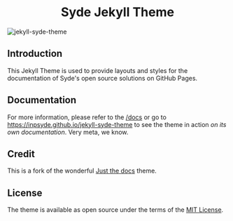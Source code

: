 <p align="center">
    <h1 align="center">Syde Jekyll Theme</h1>
    <p align="center"></p>
</p>

![jekyll-syde-theme](./docs/assets/images/jekyll-theme-screenshot.jpg)

## Introduction

This Jekyll Theme is used to provide layouts and styles for the documentation of Syde's open source solutions on GitHub Pages.

## Documentation

For more information, please refer to the [/docs](./docs) or go to https://inpsyde.github.io/jekyll-syde-theme to see the theme in action _on its own documentation_. Very meta, we know.

## Credit

This is a fork of the wonderful <a href="https://pmarsceill.github.io/just-the-docs/" target="_blank">Just the docs</a> theme.

## License

The theme is available as open source under the terms of the [MIT License](http://opensource.org/licenses/MIT).
